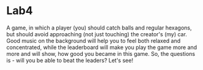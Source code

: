 # Lab4
A game, in which a player (you) should catch balls and regular hexagons, 
but should avoid approaching (not just touching) the creator's (my) car. 
Good music on the background will help you to feel both relaxed and concentrated, 
while the leaderboard will make you play the game more and more and will show, how good you became in this game. 
So, the questions is - will you be able to beat the leaders?
Let's see!